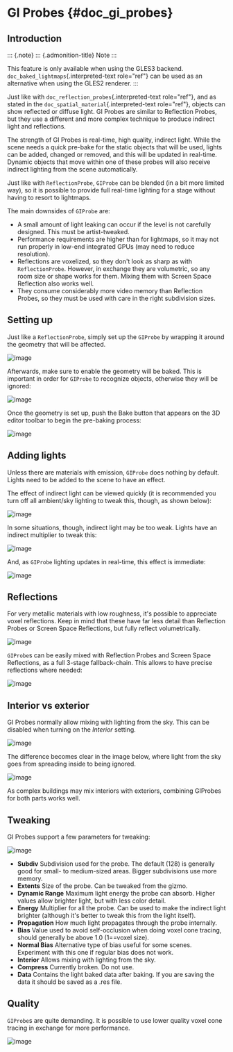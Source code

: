 GI Probes {#doc_gi_probes}
=========

Introduction
------------

::: {.note}
::: {.admonition-title}
Note
:::

This feature is only available when using the GLES3 backend.
`doc_baked_lightmaps`{.interpreted-text role="ref"} can be used as an
alternative when using the GLES2 renderer.
:::

Just like with `doc_reflection_probes`{.interpreted-text role="ref"},
and as stated in the `doc_spatial_material`{.interpreted-text
role="ref"}, objects can show reflected or diffuse light. GI Probes are
similar to Reflection Probes, but they use a different and more complex
technique to produce indirect light and reflections.

The strength of GI Probes is real-time, high quality, indirect light.
While the scene needs a quick pre-bake for the static objects that will
be used, lights can be added, changed or removed, and this will be
updated in real-time. Dynamic objects that move within one of these
probes will also receive indirect lighting from the scene automatically.

Just like with `ReflectionProbe`, `GIProbe` can be blended (in a bit
more limited way), so it is possible to provide full real-time lighting
for a stage without having to resort to lightmaps.

The main downsides of `GIProbe` are:

-   A small amount of light leaking can occur if the level is not
    carefully designed. This must be artist-tweaked.
-   Performance requirements are higher than for lightmaps, so it may
    not run properly in low-end integrated GPUs (may need to reduce
    resolution).
-   Reflections are voxelized, so they don\'t look as sharp as with
    `ReflectionProbe`. However, in exchange they are volumetric, so any
    room size or shape works for them. Mixing them with Screen Space
    Reflection also works well.
-   They consume considerably more video memory than Reflection Probes,
    so they must be used with care in the right subdivision sizes.

Setting up
----------

Just like a `ReflectionProbe`, simply set up the `GIProbe` by wrapping
it around the geometry that will be affected.

![image](img/giprobe_wrap.png)

Afterwards, make sure to enable the geometry will be baked. This is
important in order for `GIProbe` to recognize objects, otherwise they
will be ignored:

![image](img/giprobe_bake_property.png)

Once the geometry is set up, push the Bake button that appears on the 3D
editor toolbar to begin the pre-baking process:

![image](img/giprobe_bake.png)

Adding lights
-------------

Unless there are materials with emission, `GIProbe` does nothing by
default. Lights need to be added to the scene to have an effect.

The effect of indirect light can be viewed quickly (it is recommended
you turn off all ambient/sky lighting to tweak this, though, as shown
below):

![image](img/giprobe_indirect.png)

In some situations, though, indirect light may be too weak. Lights have
an indirect multiplier to tweak this:

![image](img/giprobe_light_indirect.png)

And, as `GIProbe` lighting updates in real-time, this effect is
immediate:

![image](img/giprobe_indirect_energy_result.png)

Reflections
-----------

For very metallic materials with low roughness, it\'s possible to
appreciate voxel reflections. Keep in mind that these have far less
detail than Reflection Probes or Screen Space Reflections, but fully
reflect volumetrically.

![image](img/giprobe_voxel_reflections.png)

`GIProbe`s can be easily mixed with Reflection Probes and Screen Space
Reflections, as a full 3-stage fallback-chain. This allows to have
precise reflections where needed:

![image](img/giprobe_ref_blending.png)

Interior vs exterior
--------------------

GI Probes normally allow mixing with lighting from the sky. This can be
disabled when turning on the *Interior* setting.

![image](img/giprobe_interior_setting.png)

The difference becomes clear in the image below, where light from the
sky goes from spreading inside to being ignored.

![image](img/giprobe_interior.png)

As complex buildings may mix interiors with exteriors, combining
GIProbes for both parts works well.

Tweaking
--------

GI Probes support a few parameters for tweaking:

![image](img/giprobe_tweaking.png)

-   **Subdiv** Subdivision used for the probe. The default (128) is
    generally good for small- to medium-sized areas. Bigger subdivisions
    use more memory.
-   **Extents** Size of the probe. Can be tweaked from the gizmo.
-   **Dynamic Range** Maximum light energy the probe can absorb. Higher
    values allow brighter light, but with less color detail.
-   **Energy** Multiplier for all the probe. Can be used to make the
    indirect light brighter (although it\'s better to tweak this from
    the light itself).
-   **Propagation** How much light propagates through the probe
    internally.
-   **Bias** Value used to avoid self-occlusion when doing voxel cone
    tracing, should generally be above 1.0 (1==voxel size).
-   **Normal Bias** Alternative type of bias useful for some scenes.
    Experiment with this one if regular bias does not work.
-   **Interior** Allows mixing with lighting from the sky.
-   **Compress** Currently broken. Do not use.
-   **Data** Contains the light baked data after baking. If you are
    saving the data it should be saved as a .res file.

Quality
-------

`GIProbe`s are quite demanding. It is possible to use lower quality
voxel cone tracing in exchange for more performance.

![image](img/giprobe_quality.png)

